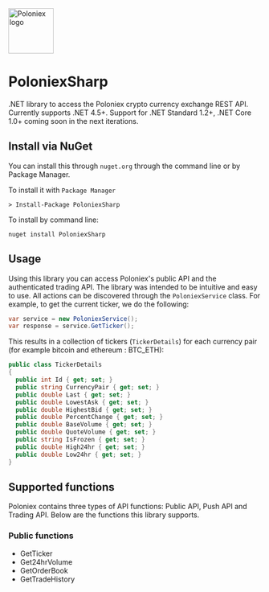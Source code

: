 <img src="https://raw.githubusercontent.com/skuvnar/PoloniexSharp/master/poloniex.jpg" alt="Poloniex logo" width="90" />

# PoloniexSharp
.NET library to access the Poloniex crypto currency exchange REST API. Currently supports .NET 4.5+. Support for .NET Standard 1.2+, .NET Core 1.0+ coming soon in the next iterations.

## Install via NuGet

You can install this through `nuget.org` through the command line or by Package Manager.

To install it with `Package Manager`

```
> Install-Package PoloniexSharp
```

To install by command line:

```
nuget install PoloniexSharp
```

## Usage

Using this library you can access Poloniex's public API and the authenticated trading API. The library was intended to be intuitive and easy to use. All actions can be discovered through the `PoloniexService` class. For example, to get the current ticker, we do the following:

```csharp
var service = new PoloniexService();
var response = service.GetTicker();
```

This results in a collection of tickers (`TickerDetails`) for each currency pair (for example bitcoin and ethereum : BTC_ETH):

```csharp
public class TickerDetails
{
  public int Id { get; set; }
  public string CurrencyPair { get; set; }
  public double Last { get; set; }
  public double LowestAsk { get; set; }
  public double HighestBid { get; set; }
  public double PercentChange { get; set; }
  public double BaseVolume { get; set; }
  public double QuoteVolume { get; set; }
  public string IsFrozen { get; set; }
  public double High24hr { get; set; }
  public double Low24hr { get; set; }
}
```

## Supported functions
Poloniex contains three types of API functions: Public API, Push API and Trading API. Below are the functions this library supports.

### Public functions
* GetTicker
* Get24hrVolume
* GetOrderBook
* GetTradeHistory
